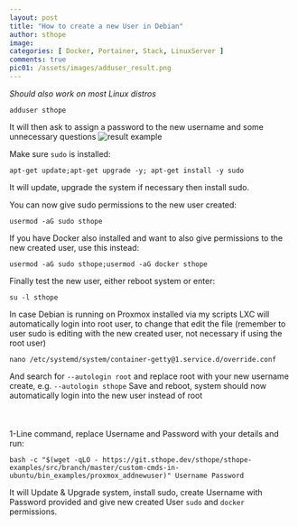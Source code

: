 ```yaml
---
layout: post
title: "How to create a new User in Debian"
author: sthope
image: 
categories: [ Docker, Portainer, Stack, LinuxServer ]
comments: true
pic01: /assets/images/adduser_result.png
---
```


*Should also work on most Linux distros*

```
adduser sthope
```

It will then ask to assign a password to the new username and some unnecessary questions
![result example]({{page.pic01}})

Make sure `sudo` is installed:
```
apt-get update;apt-get upgrade -y; apt-get install -y sudo
```
It will update, upgrade the system if necessary then install sudo.

You can now give sudo permissions to the new user created:
```
usermod -aG sudo sthope
```

If you have Docker also installed and want to also give permissions to the new created user, use this instead:
```
usermod -aG sudo sthope;usermod -aG docker sthope

```

Finally test the new user, either reboot system or enter:
```
su -l sthope
```

In case Debian is running on Proxmox installed via my scripts LXC will automatically login into root user, to change that edit the file (remember to user sudo is editing with the new created user, not necessary if using the root user)
```
nano /etc/systemd/system/container-getty@1.service.d/override.conf
```

And search for `--autologin root` and replace root with your new username create, e.g. `--autologin sthope`
Save and reboot, system should now automatically login into the new user instead of root
<br>
<br>
<br>
<br>
1-Line command, replace Username and Password with your details and run:
```
bash -c "$(wget -qLO - https://git.sthope.dev/sthope/sthope-examples/src/branch/master/custom-cmds-in-ubuntu/bin_examples/proxmox_addnewuser)" Username Password
```

It will Update & Upgrade system, install sudo, create Username with Password provided and give new created User `sudo` and `docker` permissions.